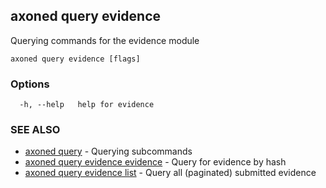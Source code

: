 ## axoned query evidence

Querying commands for the evidence module

```
axoned query evidence [flags]
```

### Options

```
  -h, --help   help for evidence
```

### SEE ALSO

* [axoned query](axoned_query.md)	 - Querying subcommands
* [axoned query evidence evidence](axoned_query_evidence_evidence.md)	 - Query for evidence by hash
* [axoned query evidence list](axoned_query_evidence_list.md)	 - Query all (paginated) submitted evidence
